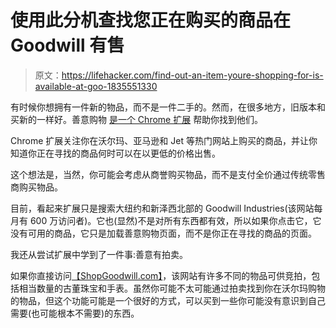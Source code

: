# 使用此分机查找您正在购买的商品在 Goodwill 有售

> 原文：<https://lifehacker.com/find-out-an-item-youre-shopping-for-is-available-at-goo-1835551330>

有时候你想拥有一件新的物品，而不是一件二手的。然而，在很多地方，旧版本和买新的一样好。善意购物 [是一个 Chrome 扩展](https://chrome.google.com/webstore/detail/goodwill-shopping/aanipnjhkfafeiepkmdjlfcflhjapnee?hl=en) 帮助你找到他们。



Chrome 扩展关注你在沃尔玛、亚马逊和 Jet 等热门网站上购买的商品，并让你知道你正在寻找的商品何时可以在以更低的价格出售。

这个想法是，当然，你可能会考虑从商誉购买物品，而不是支付全价通过传统零售商购买物品。

目前，看起来扩展只是搜索大纽约和新泽西北部的 Goodwill Industries(该网站每月有 600 万访问者)。它也(显然)不是对所有东西都有效，所以如果你点击它，它没有可用的商品，它只是加载善意购物页面，而不是你正在寻找的商品的页面。

我还从尝试扩展中学到了一件事:善意有拍卖。

如果你直接访问[【ShopGoodwill.com】](http://ShopGoodwill.com)，该网站有许多不同的物品可供竞拍，包括相当数量的古董珠宝和手表。虽然你可能不太可能通过拍卖找到你在沃尔玛购物的物品，但这个功能可能是一个很好的方式，可以买到一些你可能没有意识到自己需要(也可能根本不需要)的东西。